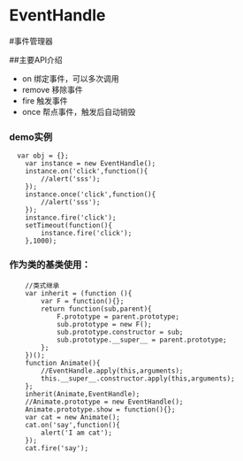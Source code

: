 EventHandle
===========

#事件管理器

##主要API介绍

* on  绑定事件，可以多次调用
* remove  移除事件
* fire    触发事件
* once    帮点事件，触发后自动销毁


### demo实例

  
      var obj = {};
    	var instance = new EventHandle();
    	instance.on('click',function(){
    		//alert('sss');
    	});
    	instance.once('click',function(){
    		//alert('sss');
    	});
    	instance.fire('click');
    	setTimeout(function(){
    		instance.fire('click');
    	},1000);
 
   
### 作为类的基类使用：
   

        //类式继承
      	var inherit = (function (){
      		var F = function(){};
      		return function(sub,parent){
      			F.prototype = parent.prototype;
      			sub.prototype = new F();
      			sub.prototype.constructor = sub;
      			sub.prototype.__super__ = parent.prototype;
      		};
      	})();
      	function Animate(){
      		//EventHandle.apply(this,arguments);
      		this.__super__.constructor.apply(this,arguments);
      	};
      	inherit(Animate,EventHandle);
      	//Animate.prototype = new EventHandle();
      	Animate.prototype.show = function(){};
      	var cat = new Animate();
      	cat.on('say',function(){
      		alert('I am cat');
      	});
      	cat.fire('say');
      	
      	

